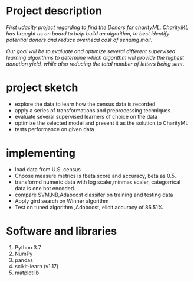 # Project description
_First udacity project regarding to find the Donors for charityML. 
 CharityML has brought us on board to help build an algorithm,
 to best identify potential donors and reduce overhead cost of sending mail_.

_Our goal will be to evaluate and optimize several different supervised learning algorithms
to determine which algorithm will provide the highest donation yield, 
while also reducing the total number of letters being sent_.

# project sketch
 * explore the data to learn how the census data is recorded
 * apply a series of transformations and preprocessing techniques 
 * evaluate several supervised learners of choice on the data
 * optimize the selected model and present it as the solution to CharityML
 * tests performance on  given data

# implementing
* load data from U.S. census
* Choose measure metrics is fbeta score and accuracy, beta as 0.5.
* transformd numeric data with  log scaler,minmax scaler, categorrical data is one hot encoded.
* compare SVM,NB,Adaboost classifer on training and testing data
* Apply gird search on Winner algorithm
* Test on tuned algorithm ,Adaboost, elicit accuracy of 86.51% 

# Software and libraries
1. Python 3.7
2. NumPy
3. pandas
4. scikit-learn (v1.17)
5. matplotlib

